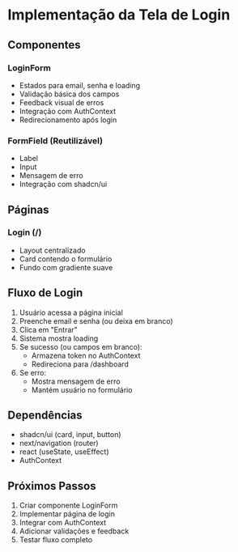 # Implementação da Tela de Login

## Componentes

### LoginForm
- Estados para email, senha e loading
- Validação básica dos campos
- Feedback visual de erros
- Integração com AuthContext
- Redirecionamento após login

### FormField (Reutilizável)
- Label
- Input
- Mensagem de erro
- Integração com shadcn/ui

## Páginas

### Login (/)
- Layout centralizado
- Card contendo o formulário
- Fundo com gradiente suave

## Fluxo de Login

1. Usuário acessa a página inicial
2. Preenche email e senha (ou deixa em branco)
3. Clica em "Entrar"
4. Sistema mostra loading
5. Se sucesso (ou campos em branco):
   - Armazena token no AuthContext
   - Redireciona para /dashboard
6. Se erro:
   - Mostra mensagem de erro
   - Mantém usuário no formulário

## Dependências
- shadcn/ui (card, input, button)
- next/navigation (router)
- react (useState, useEffect)
- AuthContext

## Próximos Passos
1. Criar componente LoginForm
2. Implementar página de login
3. Integrar com AuthContext
4. Adicionar validações e feedback
5. Testar fluxo completo